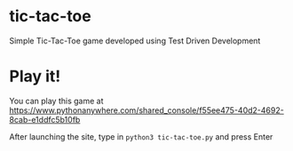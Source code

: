 # tic-tac-toe
Simple Tic-Tac-Toe game developed using Test Driven Development

# Play it!
You can play this game at https://www.pythonanywhere.com/shared_console/f55ee475-40d2-4692-8cab-e1ddfc5b10fb

After launching the site, type in ```python3 tic-tac-toe.py``` and press Enter

